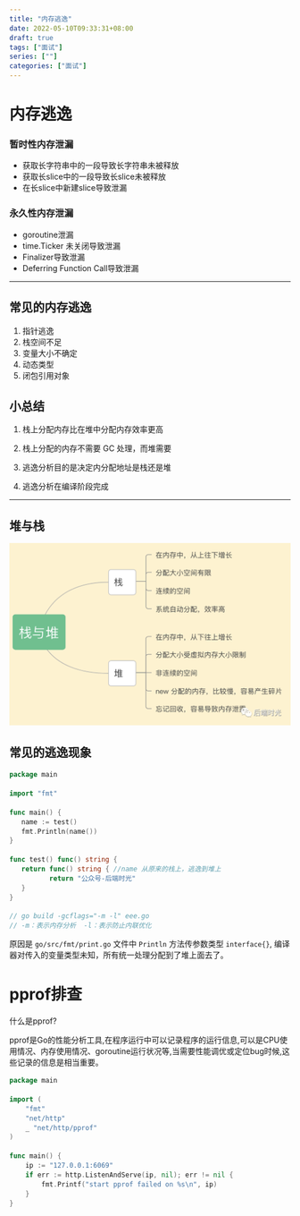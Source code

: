 ```yaml
---
title: "内存逃逸"
date: 2022-05-10T09:33:31+08:00
draft: true
tags: ["面试"]
series: [""]
categories: ["面试"]
---
```


# 内存逃逸

### 暂时性内存泄漏

- 获取长字符串中的一段导致长字符串未被释放
- 获取长slice中的一段导致长slice未被释放
- 在长slice中新建slice导致泄漏

### 永久性内存泄漏

- goroutine泄漏
- time.Ticker 未关闭导致泄漏
- Finalizer导致泄漏
- Deferring Function Call导致泄漏



-------
## 常见的内存逃逸
1. 指针逃逸
2. 栈空间不足
3. 变量大小不确定
4. 动态类型
5. 闭包引用对象


## 小总结
1. 栈上分配内存比在堆中分配内存效率更高

2. 栈上分配的内存不需要 GC 处理，而堆需要

3. 逃逸分析目的是决定内分配地址是栈还是堆

4. 逃逸分析在编译阶段完成

-------


## 堆与栈

![](https://raw.githubusercontent.com/yzj0911/my_logs/main/content/images/堆栈.png)



## 常见的逃逸现象
```go
package main

import "fmt" 

func main() {    
   name := test()    
   fmt.Println(name())
}

func test() func() string {    
   return func() string { //name 从原来的栈上，逃逸到堆上
          return "公众号-后端时光"     
   }
}

// go build -gcflags="-m -l" eee.go 
// -m：表示内存分析  -l：表示防止内联优化
```

原因是 ```go/src/fmt/print.go``` 文件中 ```Println``` 方法传参数类型 ```interface{}```, 编译器对传入的变量类型未知，所有统一处理分配到了堆上面去了。









# pprof排查

什么是pprof?

pprof是Go的性能分析工具,在程序运行中可以记录程序的运行信息,可以是CPU使用情况、内存使用情况、goroutine运行状况等,当需要性能调优或定位bug时候,这些记录的信息是相当重要。

```go
package main

import (
    "fmt"
    "net/http"
    _ "net/http/pprof"
)

func main() {
    ip := "127.0.0.1:6069"
    if err := http.ListenAndServe(ip, nil); err != nil {
        fmt.Printf("start pprof failed on %s\n", ip)
    }
}
```